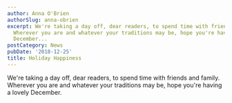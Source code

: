 ```yaml
---
author: Anna O'Brien
authorSlug: anna-obrien
excerpt: We're taking a day off, dear readers, to spend time with friends and family.
  Wherever you are and whatever your traditions may be, hope you're having a lovely
  December...
postCategory: News
pubDate: '2018-12-25'
title: Holiday Happiness
---
```

We're taking a day off, dear readers, to spend time with friends and family. Wherever you are and whatever your traditions may be, hope you're having a lovely December.